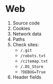 # Web 


1. Source code
2. Cookies
3. Network data
4. Paths
5. Check sites:
    * `/.git`
    * `/robots.txt`
    * `/citemap.txt`
    * `/.DS_Store`
    * `?DEBUG=True`
6. Header fields
